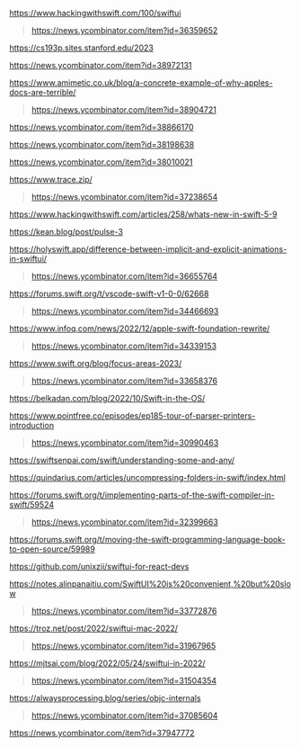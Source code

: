 https://www.hackingwithswift.com/100/swiftui
> https://news.ycombinator.com/item?id=36359652

https://cs193p.sites.stanford.edu/2023

https://news.ycombinator.com/item?id=38972131

https://www.amimetic.co.uk/blog/a-concrete-example-of-why-apples-docs-are-terrible/
> https://news.ycombinator.com/item?id=38904721

https://news.ycombinator.com/item?id=38866170

https://news.ycombinator.com/item?id=38198638

https://news.ycombinator.com/item?id=38010021

https://www.trace.zip/
> https://news.ycombinator.com/item?id=37238654

https://www.hackingwithswift.com/articles/258/whats-new-in-swift-5-9

https://kean.blog/post/pulse-3

https://holyswift.app/difference-between-implicit-and-explicit-animations-in-swiftui/
> https://news.ycombinator.com/item?id=36655764

https://forums.swift.org/t/vscode-swift-v1-0-0/62668
> https://news.ycombinator.com/item?id=34466693

https://www.infoq.com/news/2022/12/apple-swift-foundation-rewrite/
> https://news.ycombinator.com/item?id=34339153

https://www.swift.org/blog/focus-areas-2023/
> https://news.ycombinator.com/item?id=33658376

https://belkadan.com/blog/2022/10/Swift-in-the-OS/

https://www.pointfree.co/episodes/ep185-tour-of-parser-printers-introduction
> https://news.ycombinator.com/item?id=30990463

https://swiftsenpai.com/swift/understanding-some-and-any/

https://quindarius.com/articles/uncompressing-folders-in-swift/index.html

https://forums.swift.org/t/implementing-parts-of-the-swift-compiler-in-swift/59524
> https://news.ycombinator.com/item?id=32399663

https://forums.swift.org/t/moving-the-swift-programming-language-book-to-open-source/59989

https://github.com/unixzii/swiftui-for-react-devs

https://notes.alinpanaitiu.com/SwiftUI%20is%20convenient,%20but%20slow
> https://news.ycombinator.com/item?id=33772876

https://troz.net/post/2022/swiftui-mac-2022/
> https://news.ycombinator.com/item?id=31967965

https://mjtsai.com/blog/2022/05/24/swiftui-in-2022/
> https://news.ycombinator.com/item?id=31504354

https://alwaysprocessing.blog/series/objc-internals
> https://news.ycombinator.com/item?id=37085604

https://news.ycombinator.com/item?id=37947772